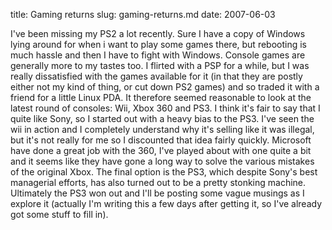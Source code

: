 title: Gaming returns
slug: gaming-returns.md
date: 2007-06-03


I've been missing my PS2 a lot recently. Sure I have a copy of Windows lying around for when i want to play some games there, but rebooting is much hassle and then I have to fight with Windows. Console games are generally more to my tastes too.
I flirted with a PSP for a while, but I was really dissatisfied with the games available for it (in that they are postly either not my kind of thing, or cut down PS2 games) and so traded it with a friend for a little Linux PDA.
It therefore seemed reasonable to look at the latest round of consoles: Wii, Xbox 360 and PS3. I think it's fair to say that I quite like Sony, so I started out with a heavy bias to the PS3. I've seen the wii in action and I completely understand why it's selling like it was illegal, but it's not really for me so I discounted that idea fairly quickly. Microsoft have done a great job with the 360, I've played about with one quite a bit and it seems like they have gone a long way to solve the various mistakes of the original Xbox. The final option is the PS3, which despite Sony's best managerial efforts, has also turned out to be a pretty stonking machine.
Ultimately the PS3 won out and I'll be posting some vague musings as I explore it (actually I'm writing this a few days after getting it, so I've already got some stuff to fill in).